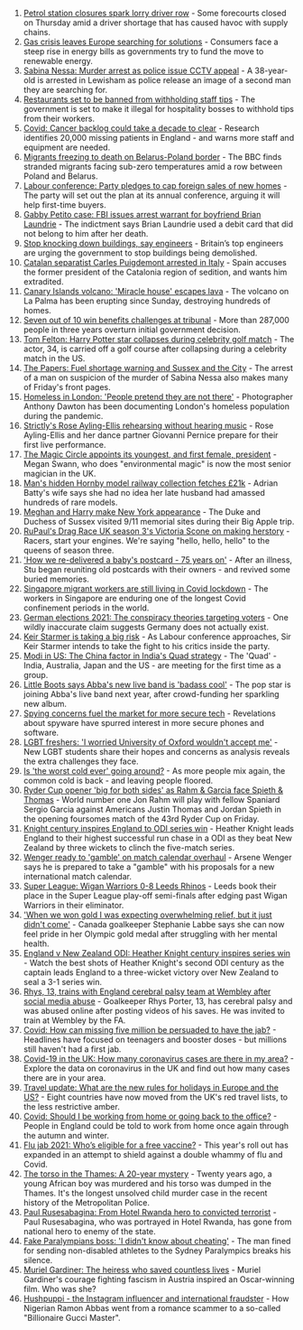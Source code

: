 1. [Petrol station closures spark lorry driver row](https://www.bbc.co.uk/news/business-58673567?at_medium=RSS&at_campaign=KARANGA) - Some forecourts closed on Thursday amid a driver shortage that has caused havoc with supply chains.
2. [Gas crisis leaves Europe searching for solutions](https://www.bbc.co.uk/news/world-europe-58650634?at_medium=RSS&at_campaign=KARANGA) - Consumers face a steep rise in energy bills as governments try to fund the move to renewable energy.
3. [Sabina Nessa: Murder arrest as police issue CCTV appeal](https://www.bbc.co.uk/news/uk-england-58671588?at_medium=RSS&at_campaign=KARANGA) - A 38-year-old is arrested in Lewisham as police release an image of a second man they are searching for.
4. [Restaurants set to be banned from withholding staff tips](https://www.bbc.co.uk/news/business-58669632?at_medium=RSS&at_campaign=KARANGA) - The government is set to make it illegal for hospitality bosses to withhold tips from their workers.
5. [Covid: Cancer backlog could take a decade to clear](https://www.bbc.co.uk/news/health-58670553?at_medium=RSS&at_campaign=KARANGA) - Research identifies 20,000 missing patients in England - and warns more staff and equipment are needed.
6. [Migrants freezing to death on Belarus-Poland border](https://www.bbc.co.uk/news/world-europe-58671941?at_medium=RSS&at_campaign=KARANGA) - The BBC finds stranded migrants facing sub-zero temperatures amid a row between Poland and Belarus.
7. [Labour conference: Party pledges to cap foreign sales of new homes](https://www.bbc.co.uk/news/uk-politics-58670355?at_medium=RSS&at_campaign=KARANGA) - The party will set out the plan at its annual conference, arguing it will help first-time buyers.
8. [Gabby Petito case: FBI issues arrest warrant for boyfriend Brian Laundrie](https://www.bbc.co.uk/news/world-us-canada-58673547?at_medium=RSS&at_campaign=KARANGA) - The indictment says Brian Laundrie used a debit card that did not belong to him after her death.
9. [Stop knocking down buildings, say engineers](https://www.bbc.co.uk/news/science-environment-58667328?at_medium=RSS&at_campaign=KARANGA) - Britain’s top engineers are urging the government to stop buildings being demolished.
10. [Catalan separatist Carles Puigdemont arrested in Italy](https://www.bbc.co.uk/news/world-europe-58674176?at_medium=RSS&at_campaign=KARANGA) - Spain accuses the former president of the Catalonia region of sedition, and wants him extradited.
11. [Canary Islands volcano: 'Miracle house' escapes lava](https://www.bbc.co.uk/news/world-europe-58672303?at_medium=RSS&at_campaign=KARANGA) - The volcano on La Palma has been erupting since Sunday, destroying hundreds of homes.
12. [Seven out of 10 win benefits challenges at tribunal](https://www.bbc.co.uk/news/uk-58284613?at_medium=RSS&at_campaign=KARANGA) - More than 287,000 people in three years overturn initial government decision.
13. [Tom Felton: Harry Potter star collapses during celebrity golf match](https://www.bbc.co.uk/news/world-us-canada-58673550?at_medium=RSS&at_campaign=KARANGA) - The actor, 34, is carried off a golf course after collapsing during a celebrity match in the US.
14. [The Papers: Fuel shortage warning and Sussex and the City](https://www.bbc.co.uk/news/blogs-the-papers-58673167?at_medium=RSS&at_campaign=KARANGA) - The arrest of a man on suspicion of the murder of Sabina Nessa also makes many of Friday's front pages.
15. [Homeless in London: 'People pretend they are not there'](https://www.bbc.co.uk/news/uk-england-london-58639151?at_medium=RSS&at_campaign=KARANGA) - Photographer Anthony Dawton has been documenting London's homeless population during the pandemic.
16. [Strictly's Rose Ayling-Ellis rehearsing without hearing music](https://www.bbc.co.uk/news/entertainment-arts-58658886?at_medium=RSS&at_campaign=KARANGA) - Rose Ayling-Ellis and her dance partner Giovanni Pernice prepare for their first live performance.
17. [The Magic Circle appoints its youngest, and first female, president](https://www.bbc.co.uk/news/newsbeat-58666725?at_medium=RSS&at_campaign=KARANGA) - Megan Swann, who does "environmental magic" is now the most senior magician in the UK.
18. [Man's hidden Hornby model railway collection fetches £21k](https://www.bbc.co.uk/news/uk-england-humber-58668109?at_medium=RSS&at_campaign=KARANGA) - Adrian Batty's wife says she had no idea her late husband had amassed hundreds of rare models.
19. [Meghan and Harry make New York appearance](https://www.bbc.co.uk/news/uk-58672204?at_medium=RSS&at_campaign=KARANGA) - The Duke and Duchess of Sussex visited 9/11 memorial sites during their Big Apple trip.
20. [RuPaul's Drag Race UK season 3's Victoria Scone on making herstory](https://www.bbc.co.uk/news/entertainment-arts-58656172?at_medium=RSS&at_campaign=KARANGA) - Racers, start your engines. We're saying "hello, hello, hello" to the queens of season three.
21. ['How we re-delivered a baby's postcard - 75 years on'](https://www.bbc.co.uk/news/stories-58585540?at_medium=RSS&at_campaign=KARANGA) - After an illness, Stu began reuniting old postcards with their owners - and revived some buried memories.
22. [Singapore migrant workers are still living in Covid lockdown](https://www.bbc.co.uk/news/world-asia-58580337?at_medium=RSS&at_campaign=KARANGA) - The workers in Singapore are enduring one of the longest Covid confinement periods in the world.
23. [German elections 2021: The conspiracy theories targeting voters](https://www.bbc.co.uk/news/world-europe-58655702?at_medium=RSS&at_campaign=KARANGA) - One wildly inaccurate claim suggests Germany does not actually exist.
24. [Keir Starmer is taking a big risk](https://www.bbc.co.uk/news/uk-politics-58666569?at_medium=RSS&at_campaign=KARANGA) - As Labour conference approaches, Sir Keir Starmer intends to take the fight to his critics inside the party.
25. [Modi in US: The China factor in India's Quad strategy](https://www.bbc.co.uk/news/world-asia-india-58662655?at_medium=RSS&at_campaign=KARANGA) - The 'Quad' - India, Australia, Japan and the US - are meeting for the first time as a group.
26. [Little Boots says Abba's new live band is 'badass cool'](https://www.bbc.co.uk/news/entertainment-arts-58649415?at_medium=RSS&at_campaign=KARANGA) - The pop star is joining Abba's live band next year, after crowd-funding her sparkling new album.
27. [Spying concerns fuel the market for more secure tech](https://www.bbc.co.uk/news/business-58543977?at_medium=RSS&at_campaign=KARANGA) - Revelations about spyware have spurred interest in more secure phones and software.
28. [LGBT freshers: 'I worried University of Oxford wouldn't accept me'](https://www.bbc.co.uk/news/education-58652371?at_medium=RSS&at_campaign=KARANGA) - New LGBT students share their hopes and concerns as analysis reveals the extra challenges they face.
29. [Is 'the worst cold ever' going around?](https://www.bbc.co.uk/news/newsbeat-58624295?at_medium=RSS&at_campaign=KARANGA) - As more people mix again, the common cold is back - and leaving people floored.
30. [Ryder Cup opener 'big for both sides' as Rahm & Garcia face Spieth & Thomas](https://www.bbc.co.uk/sport/golf/58672860?at_medium=RSS&at_campaign=KARANGA) - World number one Jon Rahm will play with fellow Spaniard Sergio Garcia against Americans Justin Thomas and Jordan Spieth in the opening foursomes match of the 43rd Ryder Cup on Friday.
31. [Knight century inspires England to ODI series win](https://www.bbc.co.uk/sport/cricket/58671690?at_medium=RSS&at_campaign=KARANGA) - Heather Knight leads England to their highest successful run chase in a ODI as they beat New Zealand by three wickets to clinch the five-match series.
32. [Wenger ready to 'gamble' on match calendar overhaul](https://www.bbc.co.uk/sport/football/58668646?at_medium=RSS&at_campaign=KARANGA) - Arsene Wenger says he is prepared to take a "gamble" with his proposals for a new international match calendar.
33. [Super League: Wigan Warriors 0-8 Leeds Rhinos](https://www.bbc.co.uk/sport/rugby-league/58654093?at_medium=RSS&at_campaign=KARANGA) - Leeds book their place in the Super League play-off semi-finals after edging past Wigan Warriors in their eliminator.
34. ['When we won gold I was expecting overwhelming relief, but it just didn't come'](https://www.bbc.co.uk/sport/football/58672237?at_medium=RSS&at_campaign=KARANGA) - Canada goalkeeper Stephanie Labbe says she can now feel pride in her Olympic gold medal after struggling with her mental health.
35. [England v New Zealand ODI: Heather Knight century inspires series win](https://www.bbc.co.uk/sport/av/cricket/58586313?at_medium=RSS&at_campaign=KARANGA) - Watch the best shots of Heather Knight's second ODI century as the captain leads England to a three-wicket victory over New Zealand to seal a 3-1 series win.
36. [Rhys, 13, trains with England cerebral palsy team at Wembley after social media abuse](https://www.bbc.co.uk/sport/av/football/58673608?at_medium=RSS&at_campaign=KARANGA) - Goalkeeper Rhys Porter, 13, has cerebral palsy and was abused online after posting videos of his saves. He was invited to train at Wembley by the FA.
37. [Covid: How can missing five million be persuaded to have the jab?](https://www.bbc.co.uk/news/health-58594542?at_medium=RSS&at_campaign=KARANGA) - Headlines have focused on teenagers and booster doses - but millions still haven't had a first jab.
38. [Covid-19 in the UK: How many coronavirus cases are there in my area?](https://www.bbc.co.uk/news/uk-51768274?at_medium=RSS&at_campaign=KARANGA) - Explore the data on coronavirus in the UK and find out how many cases there are in your area.
39. [Travel update: What are the new rules for holidays in Europe and the US?](https://www.bbc.co.uk/news/explainers-52544307?at_medium=RSS&at_campaign=KARANGA) - Eight countries have now moved from the UK's red travel lists, to the less restrictive amber.
40. [Covid: Should I be working from home or going back to the office?](https://www.bbc.co.uk/news/business-52567567?at_medium=RSS&at_campaign=KARANGA) - People in England could be told to work from home once again through the autumn and winter.
41. [Flu jab 2021: Who’s eligible for a free vaccine?](https://www.bbc.co.uk/news/health-53847025?at_medium=RSS&at_campaign=KARANGA) - This year's roll out has expanded in an attempt to shield against a double whammy of flu and Covid.
42. [The torso in the Thames: A 20-year mystery](https://www.bbc.co.uk/news/uk-58415046?at_medium=RSS&at_campaign=KARANGA) - Twenty years ago, a young African boy was murdered and his torso was dumped in the Thames. It's the longest unsolved child murder case in the recent history of the Metropolitan Police.
43. [Paul Rusesabagina: From Hotel Rwanda hero to convicted terrorist](https://www.bbc.co.uk/news/world-africa-58604468?at_medium=RSS&at_campaign=KARANGA) - Paul Rusesabagina, who was portrayed in Hotel Rwanda, has gone from national hero to enemy of the state.
44. [Fake Paralympians boss: 'I didn't know about cheating'](https://www.bbc.co.uk/news/stories-58598677?at_medium=RSS&at_campaign=KARANGA) - The man fined for sending non-disabled athletes to the Sydney Paralympics breaks his silence.
45. [Muriel Gardiner: The heiress who saved countless lives](https://www.bbc.co.uk/news/uk-england-london-58399839?at_medium=RSS&at_campaign=KARANGA) - Muriel Gardiner's courage fighting fascism in Austria inspired an Oscar-winning film. Who was she?
46. [Hushpuppi - the Instagram influencer and international fraudster](https://www.bbc.co.uk/news/world-africa-58553109?at_medium=RSS&at_campaign=KARANGA) - How Nigerian Ramon Abbas went from a romance scammer to a so-called "Billionaire Gucci Master".
